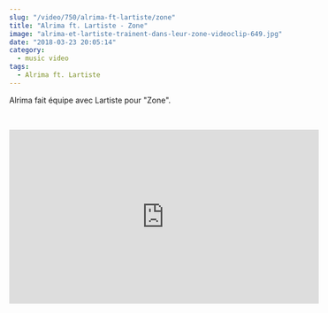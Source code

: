 ```yaml
--- 
slug: "/video/750/alrima-ft-lartiste/zone"
title: "Alrima ft. Lartiste - Zone"
image: "alrima-et-lartiste-trainent-dans-leur-zone-videoclip-649.jpg"
date: "2018-03-23 20:05:14"
category:
  - music video
tags:
  - Alrima ft. Lartiste
---
```

<p>Alrima fait équipe avec Lartiste pour "Zone".</p><br/><p><iframe width="560" height="315" src="https://www.youtube.com/embed/4r_EsAdHsHM" frameborder="0" allow="autoplay; encrypted-media" allowfullscreen></iframe></p>